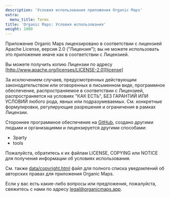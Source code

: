```yaml
---
description: 'Условия использования приложения Organic Maps'
extra:
  menu_title: Terms
title: 'Organic Maps: Условия использования'
weight: 1000
---
```


Приложение Organic Maps лицензировано в соответствии с лицензией Apache
License, версия 2.0 ("Лицензия"); вы не можете использовать это приложение
иначе как в соответствии с Лицензией.

Вы можете получить копию Лицензии по адресу
[http://www.apache.org/licenses/LICENSE-2.0][license]

За исключением случаев, предусмотренных действующим законодательством или
оговоренных в письменном виде, программное обеспечение, распространяемое в
соответствии с Лицензией, распространяется на условиях "КАК ЕСТЬ", БЕЗ
ГАРАНТИЙ ИЛИ УСЛОВИЙ любого рода, явных или подразумеваемых. См. конкретные
формулировки, регулирующие разрешения и ограничения в рамках Лицензии.

Стороннее программное обеспечение на [GitHub][github], создано другими
людьми и организациями и лицензируется другими способами:

- 3party
- tools

Пожалуйста, обратитесь к их файлам LICENSE, COPYING или NOTICE для получения
информации об условиях использования.

См. также [data/copyright.html][copyright] файл для полного списка
уведомлений об авторских правах для приложения Organic Maps.

Если у вас есть какие-либо вопросы или предложения, пожалуйста, свяжитесь с
нами по адресу [legal@organicmaps.app](mailto:legal@organicmaps.app).

[github]: https://github.com/organicmaps/organicmaps

[license]: http://www.apache.org/licenses/LICENSE-2.0

[copyright]: https://github.com/organicmaps/organicmaps/blob/master/data/copyright.html
